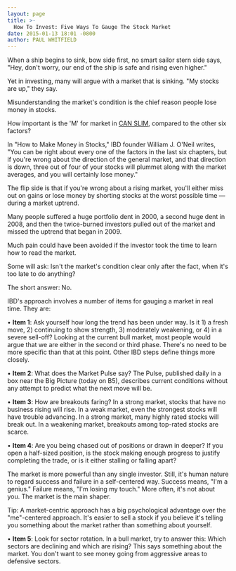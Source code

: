 ```yaml
---
layout: page
title: >-
  How To Invest: Five Ways To Gauge The Stock Market
date: 2015-01-13 18:01 -0800
author: PAUL WHITFIELD
---
```





When a ship begins to sink, bow side first, no smart sailor stern side says, "Hey, don't worry, our end of the ship is safe and rising even higher."

  

Yet in investing, many will argue with a market that is sinking. "My stocks are up," they say.

  

Misunderstanding the market's condition is the chief reason people lose money in stocks.

  

How important is the 'M' for market in [CAN SLIM](http://education.investors.com/), compared to the other six factors?

  

In "How to Make Money in Stocks," IBD founder William J. O'Neil writes, "You can be right about every one of the factors in the last six chapters, but if you're wrong about the direction of the general market, and that direction is down, three out of four of your stocks will plummet along with the market averages, and you will certainly lose money."

  

The flip side is that if you're wrong about a rising market, you'll either miss out on gains or lose money by shorting stocks at the worst possible time — during a market uptrend.

  

Many people suffered a huge portfolio dent in 2000, a second huge dent in 2008, and then the twice-burned investors pulled out of the market and missed the uptrend that began in 2009.

  

Much pain could have been avoided if the investor took the time to learn how to read the market.

  

Some will ask: Isn't the market's condition clear only after the fact, when it's too late to do anything?

  

The short answer: No.

  

IBD's approach involves a number of items for gauging a market in real time. They are:

  

• **Item 1**: Ask yourself how long the trend has been under way. Is it 1) a fresh move, 2) continuing to show strength, 3) moderately weakening, or 4) in a severe sell-off? Looking at the current bull market, most people would argue that we are either in the second or third phase. There's no need to be more specific than that at this point. Other IBD steps define things more closely.

  

• **Item 2**: What does the Market Pulse say? The Pulse, published daily in a box near the Big Picture (today on B5), describes current conditions without any attempt to predict what the next move will be.

  

• **Item 3**: How are breakouts faring? In a strong market, stocks that have no business rising will rise. In a weak market, even the strongest stocks will have trouble advancing. In a strong market, many highly rated stocks will break out. In a weakening market, breakouts among top-rated stocks are scarce.

  

• **Item 4**: Are you being chased out of positions or drawn in deeper? If you open a half-sized position, is the stock making enough progress to justify completing the trade, or is it either stalling or falling apart?

  

The market is more powerful than any single investor. Still, it's human nature to regard success and failure in a self-centered way. Success means, "I'm a genius." Failure means, "I'm losing my touch." More often, it's not about you. The market is the main shaper.

  

Tip: A market-centric approach has a big psychological advantage over the "me"-centered approach. It's easier to sell a stock if you believe it's telling you something about the market rather than something about yourself.

  

• **Item 5**: Look for sector rotation. In a bull market, try to answer this: Which sectors are declining and which are rising? This says something about the market. You don't want to see money going from aggressive areas to defensive sectors.




